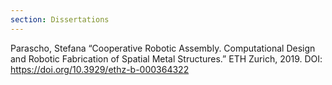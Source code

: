 ```yaml
---
section: Dissertations
---
```

Parascho, Stefana “Cooperative Robotic Assembly. Computational Design and Robotic Fabrication of Spatial Metal Structures.” ETH Zurich, 2019. DOI: <a href="https://doi.org/10.3929/ethz-b-000364322" target="_blank"><mark class="highlight-yellow">https://doi.org/10.3929/ethz-b-000364322</mark></a>